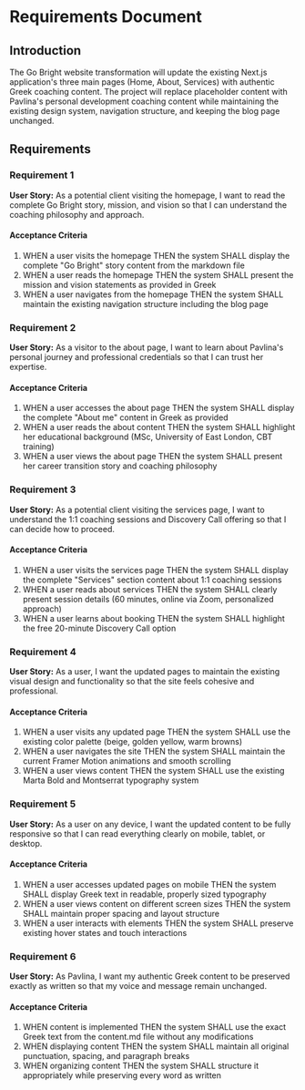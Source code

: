 # Requirements Document

## Introduction

The Go Bright website transformation will update the existing Next.js application's three main pages (Home, About, Services) with authentic Greek coaching content. The project will replace placeholder content with Pavlina's personal development coaching content while maintaining the existing design system, navigation structure, and keeping the blog page unchanged.

## Requirements

### Requirement 1

**User Story:** As a potential client visiting the homepage, I want to read the complete Go Bright story, mission, and vision so that I can understand the coaching philosophy and approach.

#### Acceptance Criteria

1. WHEN a user visits the homepage THEN the system SHALL display the complete "Go Bright" story content from the markdown file
2. WHEN a user reads the homepage THEN the system SHALL present the mission and vision statements as provided in Greek
3. WHEN a user navigates from the homepage THEN the system SHALL maintain the existing navigation structure including the blog page

### Requirement 2

**User Story:** As a visitor to the about page, I want to learn about Pavlina's personal journey and professional credentials so that I can trust her expertise.

#### Acceptance Criteria

1. WHEN a user accesses the about page THEN the system SHALL display the complete "About me" content in Greek as provided
2. WHEN a user reads the about content THEN the system SHALL highlight her educational background (MSc, University of East London, CBT training)
3. WHEN a user views the about page THEN the system SHALL present her career transition story and coaching philosophy

### Requirement 3

**User Story:** As a potential client visiting the services page, I want to understand the 1:1 coaching sessions and Discovery Call offering so that I can decide how to proceed.

#### Acceptance Criteria

1. WHEN a user visits the services page THEN the system SHALL display the complete "Services" section content about 1:1 coaching sessions
2. WHEN a user reads about services THEN the system SHALL clearly present session details (60 minutes, online via Zoom, personalized approach)
3. WHEN a user learns about booking THEN the system SHALL highlight the free 20-minute Discovery Call option

### Requirement 4

**User Story:** As a user, I want the updated pages to maintain the existing visual design and functionality so that the site feels cohesive and professional.

#### Acceptance Criteria

1. WHEN a user visits any updated page THEN the system SHALL use the existing color palette (beige, golden yellow, warm browns)
2. WHEN a user navigates the site THEN the system SHALL maintain the current Framer Motion animations and smooth scrolling
3. WHEN a user views content THEN the system SHALL use the existing Marta Bold and Montserrat typography system

### Requirement 5

**User Story:** As a user on any device, I want the updated content to be fully responsive so that I can read everything clearly on mobile, tablet, or desktop.

#### Acceptance Criteria

1. WHEN a user accesses updated pages on mobile THEN the system SHALL display Greek text in readable, properly sized typography
2. WHEN a user views content on different screen sizes THEN the system SHALL maintain proper spacing and layout structure
3. WHEN a user interacts with elements THEN the system SHALL preserve existing hover states and touch interactions

### Requirement 6

**User Story:** As Pavlina, I want my authentic Greek content to be preserved exactly as written so that my voice and message remain unchanged.

#### Acceptance Criteria

1. WHEN content is implemented THEN the system SHALL use the exact Greek text from the content.md file without any modifications
2. WHEN displaying content THEN the system SHALL maintain all original punctuation, spacing, and paragraph breaks
3. WHEN organizing content THEN the system SHALL structure it appropriately while preserving every word as written